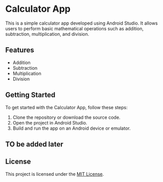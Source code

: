# Calculator App

This is a simple calculator app developed using Android Studio. It allows users to perform basic mathematical operations such as addition, subtraction, multiplication, and division.

## Features

- Addition
- Subtraction
- Multiplication
- Division

## Getting Started

To get started with the Calculator App, follow these steps:

1. Clone the repository or download the source code.
2. Open the project in Android Studio.
3. Build and run the app on an Android device or emulator.

## TO be added later
<!-- ## Advanced Operations

In addition to the basic mathematical operations, the Calculator App also supports advanced operations. Here are some of the additional features:

- Exponentiation: Perform exponentiation of two numbers.
- Square Root: Calculate the square root of a number.
- Modulo: Calculate the remainder of a division operation. -->

## License

This project is licensed under the [MIT License](LICENSE).


























